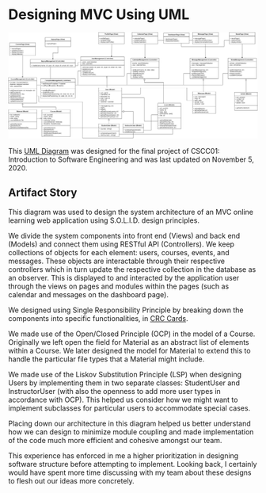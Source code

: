 # Designing MVC Using UML
![UML Diagram](./UML-Software-Architechture-Diagram.png)

This [UML Diagram](./UML-Software-Architechture-Diagram.png) was designed for the final project of CSCC01: Introduction to Software Engineering and was last updated on November 5, 2020.

## Artifact Story
This diagram was used to design the system architecture of an MVC online learning web application using S.O.L.I.D. design principles.

We divide the system components into front end (Views) and back end (Models) and connect them using RESTful API (Controllers). We keep collections of objects for each element: users, courses, events, and messages. These objects are interactable through their respective controllers which in turn update the respective collection in the database as an observer. This is displayed to and interacted by the application user through the views on pages and modules within the pages (such as calendar and messages on the dashboard page).

We designed using Single Responsibility Principle by breaking down the components into specific functionalities, in [CRC Cards](./CRC.md).

We made use of the Open/Closed Principle (OCP) in the model of a Course. Originally we left open the field for Material as an abstract list of elements within a Course. We later designed the model for Material to extend this to handle the particular file types that a Material might include.

We made use of the Liskov Substitution Principle (LSP) when designing Users by implementing them in two separate classes: StudentUser and InstructorUser (with also the openness to add more user types in accordance with OCP). This helped us consider how we might want to implement subclasses for particular users to accommodate special cases.

Placing down our architecture in this diagram helped us better understand how we can design to minimize module coupling and made implementation of the code much more efficient and cohesive amongst our team.

This experience has enforced in me a higher prioritization in designing software structure before attempting to implement. Looking back, I certainly would have spent more time discussing with my team about these designs to flesh out our ideas more concretely.

